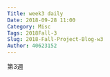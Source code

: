 ```yaml
---
Title: week3 daily
Date: 2018-09-28 11:00
Category: Misc
Tags: 2018Fall-3
Slug: 2018-Fall-Project-Blog-w3
Author: 40623152
---
```


第3週